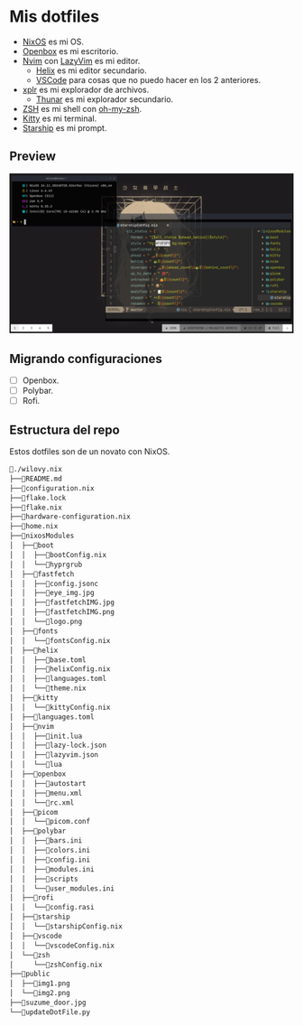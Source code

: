 # Mis dotfiles

- [NixOS](https://nixos.org/) es mi OS.
- [Openbox](https://openbox.org/) es mi escritorio.
- [Nvim](https://neovim.io/) con [LazyVim](https://www.lazyvim.org/) es mi editor.
  - [Helix](https://helix-editor.com/) es mi editor secundario.
  - [VSCode](https://code.visualstudio.com/) para cosas que no puedo hacer en los 2 anteriores.
- [xplr](https://xplr.dev/) es mi explorador de archivos.
  - [Thunar](https://docs.xfce.org/xfce/thunar/start) es mi explorador secundario.
- [ZSH](https://www.zsh.org/) es mi shell con [oh-my-zsh](https://ohmyz.sh/).
- [Kitty](https://sw.kovidgoyal.net/kitty/) es mi terminal.
- [Starship](https://starship.rs/) es mi prompt.

## Preview

![FastFetch](./public/img1.png)

## Migrando configuraciones

* [ ] Openbox.
* [ ] Polybar.
* [ ] Rofi.

## Estructura del repo

Estos dotfiles son de un novato con NixOS.

```txt
📁./wilovy.nix
├──📄README.md
├──📄configuration.nix
├──📄flake.lock
├──📄flake.nix
├──📄hardware-configuration.nix
├──📄home.nix
├──📁nixosModules
│  ├──📁boot
│  │  ├──📄bootConfig.nix
│  │  └──📁hyprgrub
│  ├──📁fastfetch
│  │  ├──📄config.jsonc
│  │  ├──📄eye_img.jpg
│  │  ├──📄fastfetchIMG.jpg
│  │  ├──📄fastfetchIMG.png
│  │  └──📄logo.png
│  ├──📁fonts
│  │  └──📄fontsConfig.nix
│  ├──📁helix
│  │  ├──📄base.toml
│  │  ├──📄helixConfig.nix
│  │  ├──📄languages.toml
│  │  └──📄theme.nix
│  ├──📁kitty
│  │  └──📄kittyConfig.nix
│  ├──📄languages.toml
│  ├──📁nvim
│  │  ├──📄init.lua
│  │  ├──📄lazy-lock.json
│  │  ├──📄lazyvim.json
│  │  └──📁lua
│  ├──📁openbox
│  │  ├──📄autostart
│  │  ├──📄menu.xml
│  │  └──📄rc.xml
│  ├──📁picom
│  │  └──📄picom.conf
│  ├──📁polybar
│  │  ├──📄bars.ini
│  │  ├──📄colors.ini
│  │  ├──📄config.ini
│  │  ├──📄modules.ini
│  │  ├──📁scripts
│  │  └──📄user_modules.ini
│  ├──📁rofi
│  │  └──📄config.rasi
│  ├──📁starship
│  │  └──📄starshipConfig.nix
│  ├──📁vscode
│  │  └──📄vscodeConfig.nix
│  └──📁zsh
│     └──📄zshConfig.nix
├──📁public
│  ├──📄img1.png
│  └──📄img2.png
├──📄suzume_door.jpg
└──📄updateDotFile.py
```

